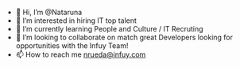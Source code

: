 - 👋 Hi, I’m @Nataruna
- 👀 I’m interested in hiring IT top talent
- 🌱 I’m currently learning People and Culture / IT Recruting
- 💞️ I’m looking to collaborate on match great Developers looking for opportunities with the Infuy Team!
- 📫 How to reach me nrueda@infuy.com

<!---
Nataruna/Nataruna is a ✨ special ✨ repository because its `README.md` (this file) appears on your GitHub profile.
You can click the Preview link to take a look at your changes.
--->
